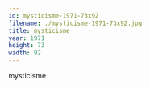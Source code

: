 ```yaml
---
id: mysticisme-1971-73x92
filename: ./mysticisme-1971-73x92.jpg
title: mysticisme
year: 1971
height: 73
width: 92
---
```


mysticisme
